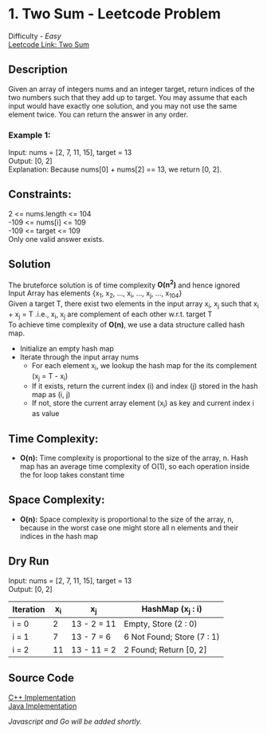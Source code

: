 # 1. Two Sum - Leetcode Problem
Difficulty - *Easy*  
[Leetcode Link: Two Sum](https://leetcode.com/problems/two-sum/description/)
## Description
Given an array of integers nums and an integer target, return indices of the two numbers such that they add up to target. You may assume that each input would have exactly one solution, and you may not use the same element twice. You can return the answer in any order.

### Example 1:
Input: nums = [2, 7, 11, 15], target = 13  
Output: [0, 2]  
Explanation: Because nums[0] + nums[2] == 13, we return [0, 2].  

## Constraints:
2 <= nums.length <= 104  
-109 <= nums[i] <= 109  
-109 <= target <= 109  
Only one valid answer exists.  

## Solution
The bruteforce solution is of time complexity **O(n<sup>2</sup>)** and hence ignored  
Input Array has elements {x<sub>1</sub>, x<sub>2</sub>, ..., x<sub>i</sub>, ..., x<sub>j</sub>, ..., x<sub>104</sub>}  
Given a target T, there exist two elements in the input array x<sub>i</sub>, x<sub>j</sub> such that x<sub>i</sub> + x<sub>j</sub> = T .i.e., x<sub>i</sub>, x<sub>j</sub> are complement of each other w.r.t. target T  
To achieve time complexity of **O(n)**, we use a data structure called hash map.  
* Initialize an empty hash map
* Iterate through the input array nums
    * For each element x<sub>i</sub>, we lookup the hash map for the its complement (x<sub>j</sub> = T - x<sub>i</sub>)
    * If it exists, return the current index (i) and index (j) stored in the hash map as (i, j)
    * If not, store the current array element (x<sub>i</sub>) as key and current index i as value

## Time Complexity:
* **O(n):** Time complexity is proportional to the size of the array, n. Hash map has an average time complexity of O(1), so each operation inside the for loop takes constant time
## Space Complexity:
* **O(n):** Space complexity is proportional to the size of the array, n, because in the worst case one  might store all n elements and their indices in the hash map

## Dry Run

Input: nums = [2, 7, 11, 15], target = 13  
Output: [0, 2]  

| Iteration   | x<sub>i</sub>  | x<sub>j</sub>  | HashMap (x<sub>j</sub> : i) |
| ----------- | -------------- | -------------- | --------------------------- |
| i = 0       | 2              | 13 - 2 = 11    | Empty, Store (2 : 0)       |
| i = 1       | 7              | 13 - 7 = 6     | 6 Not Found; Store (7 : 1)  |
| i = 2       | 11             | 13 - 11 = 2    | 2 Found; Return [0, 2]     |

## Source Code
[C++ Implementation](./twosum.cpp)  
[Java Implementation](./Solution.java)

*Javascript and Go will be added shortly.*